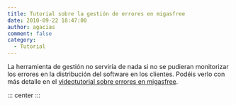```yaml
---
title: Tutorial sobre la gestión de errores en migasfree
date: 2010-09-22 18:47:00
author: agacias
comment: false
category:
  - Tutorial
---
```


La herramienta de gestión no serviría de nada si no se pudieran monitorizar los errores en la distribución del software en los clientes. Podéis verlo con más detalle en el [videotutorial sobre errores en migasfree](http://www.youtube.com/v/flz_DwPE7Wo).

::: center
<YouTube id="flz_DwPE7Wo" />
:::
